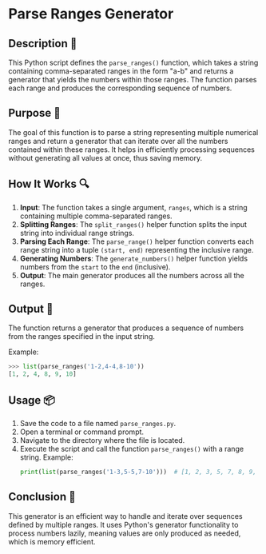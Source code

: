 # Parse Ranges Generator

## Description 📝

This Python script defines the `parse_ranges()` function, which takes a string containing comma-separated ranges in the form "a-b" and returns a generator that yields the numbers within those ranges.
The function parses each range and produces the corresponding sequence of numbers.

## Purpose 🎯

The goal of this function is to parse a string representing multiple numerical ranges and return a generator that can iterate over all the numbers contained within these ranges.
It helps in efficiently processing sequences without generating all values at once, thus saving memory.

## How It Works 🔍

1. **Input**: The function takes a single argument, `ranges`, which is a string containing multiple comma-separated ranges.
2. **Splitting Ranges**: The `split_ranges()` helper function splits the input string into individual range strings.
3. **Parsing Each Range**: The `parse_range()` helper function converts each range string into a tuple `(start, end)` representing the inclusive range.
4. **Generating Numbers**: The `generate_numbers()` helper function yields numbers from the `start` to the `end` (inclusive).
5. **Output**: The main generator produces all the numbers across all the ranges.

## Output 📜

The function returns a generator that produces a sequence of numbers from the ranges specified in the input string.

Example:

```python
>>> list(parse_ranges('1-2,4-4,8-10'))
[1, 2, 4, 8, 9, 10]
```

## Usage 📦

1. Save the code to a file named `parse_ranges.py`.
2. Open a terminal or command prompt.
3. Navigate to the directory where the file is located.
4. Execute the script and call the function `parse_ranges()` with a range string.
   Example:
    ```python
    print(list(parse_ranges('1-3,5-5,7-10')))  # [1, 2, 3, 5, 7, 8, 9, 10]
    ```

## Conclusion 🚀

This generator is an efficient way to handle and iterate over sequences defined by multiple ranges.
It uses Python's generator functionality to process numbers lazily, meaning values are only produced as needed, which is memory efficient.
